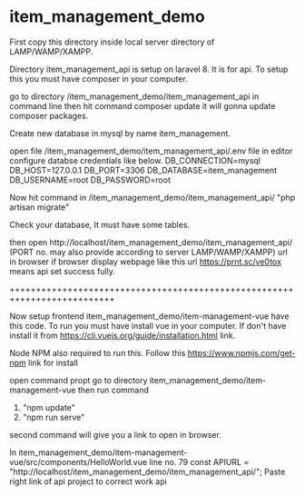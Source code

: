 # item_management_demo
First copy this directory inside local server directory of LAMP/WAMP/XAMPP.

Directory item_management_api is setup on laravel 8. It is for api.
To setup this you must have composer in your computer.

go to directory /item_management_demo/item_management_api in command line then hit command composer update it will gonna update composer packages.

Create new database in mysql by name item_management.

open file /item_management_demo/item_management_api/.env file in editor configure databse credentials like below.
DB_CONNECTION=mysql
DB_HOST=127.0.0.1
DB_PORT=3306
DB_DATABASE=item_management
DB_USERNAME=root
DB_PASSWORD=root

Now hit command in /item_management_demo/item_management_api/
"php artisan migrate"

Check your database, It must have some tables.

then open http://localhost/item_management_demo/item_management_api/
(PORT no. may also provide according to server LAMP/WAMP/XAMPP) url in browser if browser display webpage like this url https://prnt.sc/ve0tox means api set success fully.


++++++++++++++++++++++++++++++++++++++++++++++++++++++++++++++++++++++++++

Now setup frontend item_management_demo/item-management-vue have this code.
To run you must have install vue in your computer. If don't have install it from https://cli.vuejs.org/guide/installation.html link.

Node NPM also required to run this.
Follow this https://www.npmjs.com/get-npm link for install 

open command propt go to directory item_management_demo/item-management-vue then run command 
1. "npm update"
2. "npm run serve"

second command will give you a link to open in browser.

In item_management_demo/item-management-vue/src/components/HelloWorld.vue line no. 79
const APIURL = "http://localhost/item_management_demo/item_management_api/";
Paste right link of api project to correct work api



